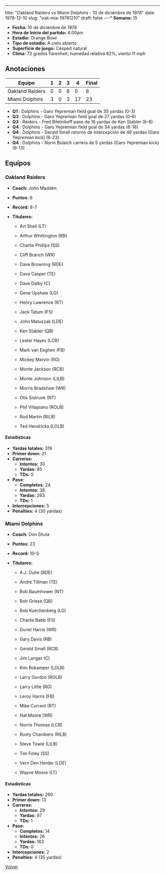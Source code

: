 ---
title: "Oakland Raiders vs Miami Dolphins - 10 de diciembre de 1978"
date: 1978-12-10
slug: "oak-mia-19781210"
draft: false
---* **Semana:** 15
* **Fecha:** 10 de diciembre de 1978
* **Hora de Inicio del partido:** 4:00pm
* **Estadio:** Orange Bowl
* **Tipo de estadio:** A cielo abierto
* **Superficie de juego:** Césped natural
* **Clima:** 72 grados Farenheit, humedad relativa 82%, viento 11 mph




## Anotaciones
| Equipo | 1 | 2 | 3 | 4 | Final |
|--------|---|---|---|---|-------|
| Oakland Raiders  | 0 | 0 | 6 | 0  | 6 |
| Miami Dolphins  | 3 | 0 | 3 | 17  | 23 |
* **Q1** : Dolphins - Garo Yepremian field goal de 35 yardas (0-3)
* **Q3** : Dolphins - Garo Yepremian field goal de 27 yardas (0-6)
* **Q3** : Raiders - Fred Biletnikoff pase de 16 yardas de Ken Stabler (6-6)
* **Q4** : Dolphins - Garo Yepremian field goal de 34 yardas (6-16)
* **Q4** : Dolphins - Gerald Small retorno de intercepción de 46 yardas (Garo Yepremian kick) (6-23)
* **Q4** : Dolphins - Norm Bulaich carrera de 5 yardas (Garo Yepremian kick) (6-13)


## Equipos


### Oakland Raiders
* **Coach:** John Madden
* **Puntos:** 6
* **Record:** 8-7
* **Titulares:** 

  * Art Shell (LT) 

  * Arthur Whittington (RB) 

  * Charlie Phillips (SS) 

  * Cliff Branch (WR) 

  * Dave Browning (RDE) 

  * Dave Casper (TE) 

  * Dave Dalby (C) 

  * Gene Upshaw (LG) 

  * Henry Lawrence (RT) 

  * Jack Tatum (FS) 

  * John Matuszak (LDE) 

  * Ken Stabler (QB) 

  * Lester Hayes (LCB) 

  * Mark van Eeghen (FB) 

  * Mickey Marvin (RG) 

  * Monte Jackson (RCB) 

  * Monte Johnson (LILB) 

  * Morris Bradshaw (WR) 

  * Otis Sistrunk (NT) 

  * Phil Villapiano (ROLB) 

  * Rod Martin (RILB) 

  * Ted Hendricks (LOLB) 

#### Estadísticas
* **Yardas totales:** 319
* **Primer down:** 21
* **Carreras:**
  * **Intentos:** 30
  * **Yardas:** 85
  * **TDs:** 0
* **Pase:**
  * **Completos:** 24
  * **Intentos:** 38
  * **Yardas:** 263
  * **TDs:** 1
* **Intercepciones:** 5
* **Penalties:** 4 (30 yardas)

### Miami Dolphins
* **Coach:** Don Shula
* **Puntos:** 23
* **Record:** 10-5
* **Titulares:** 

  * A.J. Duhe (RDE) 

  * Andre Tillman (TE) 

  * Bob Baumhower (NT) 

  * Bob Griese (QB) 

  * Bob Kuechenberg (LG) 

  * Charlie Babb (FS) 

  * Duriel Harris (WR) 

  * Gary Davis (RB) 

  * Gerald Small (RCB) 

  * Jim Langer (C) 

  * Kim Bokamper (LOLB) 

  * Larry Gordon (ROLB) 

  * Larry Little (RG) 

  * Leroy Harris (FB) 

  * Mike Current (RT) 

  * Nat Moore (WR) 

  * Norris Thomas (LCB) 

  * Rusty Chambers (RILB) 

  * Steve Towle (LILB) 

  * Tim Foley (SS) 

  * Vern Den Herder (LDE) 

  * Wayne Moore (LT) 

#### Estadísticas
* **Yardas totales:** 260
* **Primer down:** 13
* **Carreras:**
  * **Intentos:** 29
  * **Yardas:** 97
  * **TDs:** 1
* **Pase:**
  * **Completos:** 14
  * **Intentos:** 26
  * **Yardas:** 163
  * **TDs:** 0
* **Intercepciones:** 2
* **Penalties:** 4 (35 yardas)


[Volver](/historia/1978)
